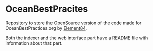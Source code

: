 # OceanBestPracites
Repository to store the OpenSource version of the code made for OceanBestPractices.org by [Element84](https://www.element84.com).

Both the indexer and the web interface part have a README file with information about that part.

